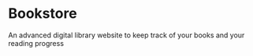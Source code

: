 # Bookstore
An advanced digital library website to keep track of your books and your reading progress
